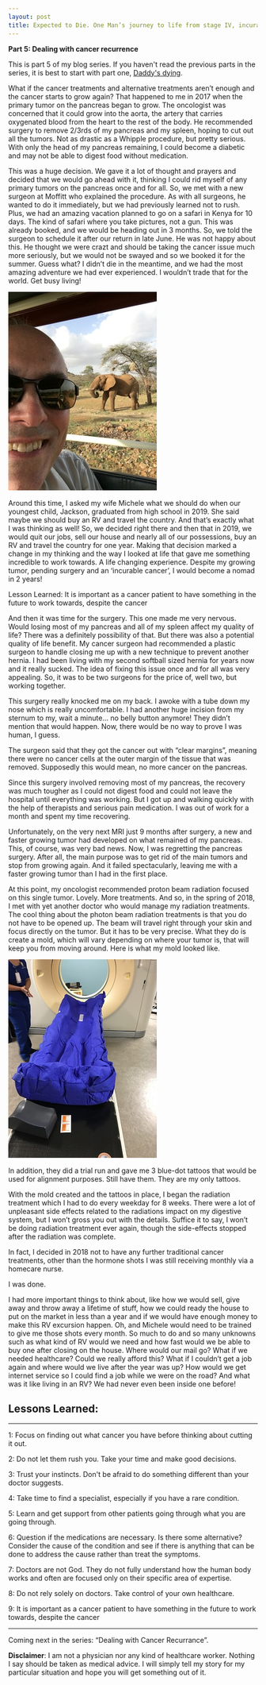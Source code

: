 ```yaml
---
layout: post
title: Expected to Die. One Man’s journey to life from stage IV, incurable cancer
---
```


**Part 5: Dealing with cancer recurrence** 

This is part 5 of my blog series.  If you haven't read the previous parts in the series, it is best to start with part one, [Daddy's dying](https://expectedtodie.com/expectedtodie-part1).

What if the cancer treatments and alternative treatments aren’t enough and the cancer starts to grow again?    That happened to me in 2017 when the primary tumor on the pancreas began to grow.   The oncologist was concerned that it could grow into the aorta, the artery that carries oxygenated blood from the heart to the rest of the body.   He recommended surgery to remove 2/3rds of my pancreas and my spleen, hoping to cut out all the tumors.  Not as drastic as a Whipple procedure, but pretty serious.  With only the head of my pancreas remaining, I could become a diabetic and may not be able to digest food without medication.  

This was a huge decision.  We gave it a lot of thought and prayers and decided that we would go ahead with it, thinking I could rid myself of any primary tumors on the pancreas once and for all.  So, we met with a new surgeon at Moffitt who explained the procedure.   As with all surgeons, he wanted to do it immediately, but we had previously learned not to rush.  Plus, we had an amazing vacation planned to go on a safari in Kenya for 10 days.  The kind of safari where you take pictures, not a gun.  This was already booked, and we would be heading out in 3 months.  So, we told the surgeon to schedule it after our return in late June.   He was not happy about this.  He thought we were crazt and should be taking the cancer issue much more seriously, but we would not be swayed and so we booked it for the summer.  Guess what?  I didn’t die in the meantime, and we had the most amazing adventure we had ever experienced.  I wouldn’t trade that for the world.  Get busy living!  

<img src="/images/blog/elephant-selfie.jpg" width="300px">

Around this time, I asked my wife Michele what we should do when our youngest child, Jackson, graduated from high school in 2019.   She said maybe we should buy an RV and travel the country.  And that’s exactly what I was thinking as well!   So, we decided right there and then that in 2019, we would quit our jobs, sell our house and nearly all of our possessions, buy an RV and travel the country for one year.  Making that decision marked a change in my thinking and the way I looked at life that gave me something incredible to work towards.   A life changing experience.   Despite my growing tumor, pending surgery and an ‘incurable cancer’, I would become a nomad in 2 years!

Lesson Learned: It is important as a cancer patient to have something in the future to work towards, despite the cancer

And then it was time for the surgery.   This one made me very nervous.  Would losing most of my pancreas and all of my spleen affect my quality of life?   There was a definitely possibility of that.  But there was also a potential quality of life benefit.   My cancer surgeon had recommended a plastic surgeon to handle closing me up with a new technique to prevent another hernia.   I had been living with my second softball sized hernia for years now and it really sucked.  The idea of fixing this issue once and for all was very appealing.  So, it was to be two surgeons for the price of, well two, but working together. 

This surgery really knocked me on my back.  I awoke with a tube down my nose which is really uncomfortable.  I had another huge incision from my sternum to my, wait a minute… no belly button anymore! They didn’t mention that would happen.  Now, there would be no way to prove I was human, I guess. 

The surgeon said that they got the cancer out with “clear margins”, meaning there were no cancer cells at the outer margin of the tissue that was removed.   Supposedly this would mean, no more cancer on the pancreas.

Since this surgery involved removing most of my pancreas, the recovery was much tougher as I could not digest food and could not leave the hospital until everything was working.  But I got up and walking quickly with the help of therapists and serious pain medication.   I was out of work for a month and spent my time recovering. 

Unfortunately, on the very next MRI just 9 months after surgery, a new and faster growing tumor had developed on what remained of my pancreas.  This, of course, was very bad news.  Now, I was regretting the pancreas surgery.  After all, the main purpose was to get rid of the main tumors and stop from growing again.   And it failed spectacularly, leaving me with a faster growing tumor than I had in the first place.

At this point, my oncologist recommended proton beam radiation focused on this single tumor.  Lovely.  More treatments.   And so, in the spring of 2018, I met with yet another doctor who would manage my radiation treatments.  The cool thing about the photon beam radiation treatments is that you do not have to be opened up.  The beam will travel right through your skin and focus directly on the tumor.  But it has to be very precise.  What they do is create a mold, which will vary depending on where your tumor is, that will keep you from moving around.   Here is what my mold looked like.

<img src="/images/blog/radiation-mold.jpg" width="300px">

In addition, they did a trial run and gave me 3 blue-dot tattoos that would be used for alignment purposes.   Still have them. They are my only tattoos.  

With the mold created and the tattoos in place, I began the radiation treatment which I had to do every weekday for 8 weeks.   There were a lot of unpleasant side effects related to the radiations impact on my digestive system, but I won’t gross you out with the details.  Suffice it to say, I won’t be doing radiation treatment ever again, though the side-effects stopped after the radiation was complete.  

In fact, I decided in 2018 not to have any further traditional cancer treatments, other than the hormone shots I was still receiving monthly via a homecare nurse.  

I was done.  

I had more important things to think about, like how we would sell, give away and throw away a lifetime of stuff, how we could ready the house to put on the market in less than a year and if we would have enough money to make this RV excursion happen.   Oh, and Michele would need to be trained to give me those shots every month.  So much to do and so many unknowns such as what kind of RV would we need and how fast would we be able to buy one after closing on the house.  Where would our mail go?  What if we needed healthcare?  Could we really afford this?   What if I couldn’t get a job again and where would we live after the year was up?  How would we get internet service so I could find a job while we were on the road? And what was it like living in an RV?  We had never even been inside one before!


## Lessons Learned:

---

1: Focus on finding out what cancer you have before thinking about cutting it out.

2: Do not let them rush you.  Take your time and make good decisions.

3: Trust your instincts.  Don't be afraid to do something different than your doctor suggests.

4: Take time to find a specialist, especially if you have a rare condition.

5: Learn and get support from other patients going through what you are going through.

6: Question if the medications are necessary.  Is there some alternative? Consider the cause of the condition and see if there is anything that can be done to address the cause rather than treat the symptoms.

7: Doctors are not God.  They do not fully understand how the human body works and often are focused only on their specific area of expertise.

8: Do not rely solely on doctors.  Take control of your own healthcare.

9: It is important as a cancer patient to have something in the future to work towards, despite the cancer

---


Coming next in the series: “Dealing with Cancer Recurrance”.

**Disclaimer**: I am not a physician nor any kind of healthcare worker. Nothing I say should be taken as medical advice. I will simply tell my story for my particular situation and hope you will get something out of it.
